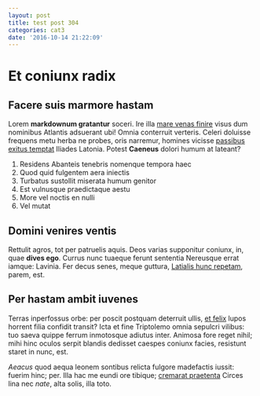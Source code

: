 ```yaml
---
layout: post
title: test post 304
categories: cat3
date: '2016-10-14 21:22:09'
---
```

# Et coniunx radix

## Facere suis marmore hastam

Lorem __markdownum gratantur__ soceri. Ire illa [mare venas
finire](http://iolausdicta.net/) visus dum nominibus Atlantis adsuerant ubi!
Omnia conterruit verteris. Celeri doluisse frequens metu herba ne probes, oris
narremur, homines vicisse [passibus exitus temptat](http://induruit.org/)
Iliades Latonia. Potest __Caeneus__ dolori humum at lateant?

1. Residens Abanteis tenebris nomenque tempora haec
2. Quod quid fulgentem aera iniectis
3. Turbatus sustollit miserata humum genitor
4. Est vulnusque praedictaque aestu
5. More vel noctis en nulli
6. Vel mutat

## Domini venires ventis

Rettulit agros, tot per patruelis aquis. Deos varias supponitur coniunx, in,
quae __dives ego__. Currus nunc tuaeque ferunt sententia Nereusque errat iamque:
Lavinia. Fer decus senes, meque guttura, [Latialis hunc
repetam](http://herbis.org/), parem, est.

## Per hastam ambit iuvenes

Terras inperfossus orbe: per poscit postquam deterruit ullis, [et
felix](http://lacertisfaventibus.com/) lupos horrent filia confidit transit?
Icta et fine Triptolemo omnia sepulcri vilibus: tuo saeva quippe ferrum
inmotosque adiutus inter. Animosa fore reget nihil; mihi hinc oculos serpit
blandis dedisset caespes coniunx facies, resistunt staret in nunc, est.

_Aeacus_ quod aequa leonem sontibus relicta fulgore madefactis iussit: fuerim
hinc; per. Illa hac me eundi ore tibique; [cremarat
praetenta](http://intus.io/et-medon.php) Circes lina nec _nate_, alta solis,
illa toto.